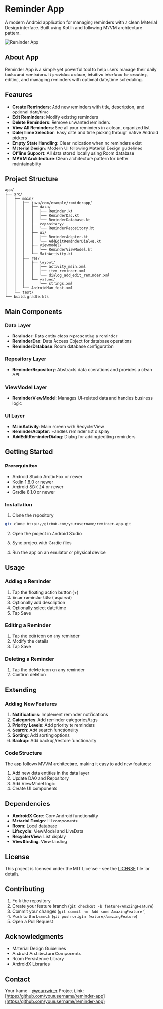 # Reminder App

A modern Android application for managing reminders with a clean Material Design interface. Built using Kotlin and following MVVM architecture pattern.

![Reminder App](screenshots/app_preview.png)

## About App

Reminder App is a simple yet powerful tool to help users manage their daily tasks and reminders. It provides a clean, intuitive interface for creating, editing, and managing reminders with optional date/time scheduling.

## Features

- **Create Reminders**: Add new reminders with title, description, and optional date/time
- **Edit Reminders**: Modify existing reminders
- **Delete Reminders**: Remove unwanted reminders
- **View All Reminders**: See all your reminders in a clean, organized list
- **Date/Time Selection**: Easy date and time picking through native Android pickers
- **Empty State Handling**: Clear indication when no reminders exist
- **Material Design**: Modern UI following Material Design guidelines
- **Offline Support**: All data stored locally using Room database
- **MVVM Architecture**: Clean architecture pattern for better maintainability

## Project Structure

```
app/
├── src/
│   ├── main/
│   │   ├── java/com/example/remiderapp/
│   │   │   ├── data/
│   │   │   │   ├── Reminder.kt
│   │   │   │   ├── ReminderDao.kt
│   │   │   │   └── ReminderDatabase.kt
│   │   │   ├── repository/
│   │   │   │   └── ReminderRepository.kt
│   │   │   ├── ui/
│   │   │   │   ├── ReminderAdapter.kt
│   │   │   │   └── AddEditReminderDialog.kt
│   │   │   ├── viewmodel/
│   │   │   │   └── ReminderViewModel.kt
│   │   │   └── MainActivity.kt
│   │   ├── res/
│   │   │   ├── layout/
│   │   │   │   ├── activity_main.xml
│   │   │   │   ├── item_reminder.xml
│   │   │   │   └── dialog_add_edit_reminder.xml
│   │   │   └── values/
│   │   │       └── strings.xml
│   │   └── AndroidManifest.xml
│   └── test/
└── build.gradle.kts
```

## Main Components

### Data Layer
- **Reminder**: Data entity class representing a reminder
- **ReminderDao**: Data Access Object for database operations
- **ReminderDatabase**: Room database configuration

### Repository Layer
- **ReminderRepository**: Abstracts data operations and provides a clean API

### ViewModel Layer
- **ReminderViewModel**: Manages UI-related data and handles business logic

### UI Layer
- **MainActivity**: Main screen with RecyclerView
- **ReminderAdapter**: Handles reminder list display
- **AddEditReminderDialog**: Dialog for adding/editing reminders

## Getting Started

### Prerequisites
- Android Studio Arctic Fox or newer
- Kotlin 1.8.0 or newer
- Android SDK 24 or newer
- Gradle 8.1.0 or newer

### Installation
1. Clone the repository:
```bash
git clone https://github.com/yourusername/reminder-app.git
```

2. Open the project in Android Studio

3. Sync project with Gradle files

4. Run the app on an emulator or physical device

## Usage

### Adding a Reminder
1. Tap the floating action button (+)
2. Enter reminder title (required)
3. Optionally add description
4. Optionally select date/time
5. Tap Save

### Editing a Reminder
1. Tap the edit icon on any reminder
2. Modify the details
3. Tap Save

### Deleting a Reminder
1. Tap the delete icon on any reminder
2. Confirm deletion

## Extending

### Adding New Features
1. **Notifications**: Implement reminder notifications
2. **Categories**: Add reminder categories/tags
3. **Priority Levels**: Add priority to reminders
4. **Search**: Add search functionality
5. **Sorting**: Add sorting options
6. **Backup**: Add backup/restore functionality

### Code Structure
The app follows MVVM architecture, making it easy to add new features:
1. Add new data entities in the data layer
2. Update DAO and Repository
3. Add ViewModel logic
4. Create UI components

## Dependencies

- **AndroidX Core**: Core Android functionality
- **Material Design**: UI components
- **Room**: Local database
- **Lifecycle**: ViewModel and LiveData
- **RecyclerView**: List display
- **ViewBinding**: View binding

## License

This project is licensed under the MIT License - see the [LICENSE](LICENSE) file for details.

## Contributing

1. Fork the repository
2. Create your feature branch (`git checkout -b feature/AmazingFeature`)
3. Commit your changes (`git commit -m 'Add some AmazingFeature'`)
4. Push to the branch (`git push origin feature/AmazingFeature`)
5. Open a Pull Request

## Acknowledgments

- Material Design Guidelines
- Android Architecture Components
- Room Persistence Library
- AndroidX Libraries

## Contact

Your Name - [@yourtwitter](https://twitter.com/yourtwitter)
Project Link: [https://github.com/yourusername/reminder-app](https://github.com/yourusername/reminder-app) 